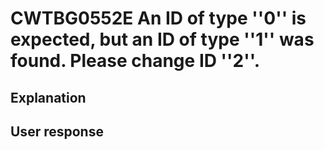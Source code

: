 # CWTBG0552E An ID of type ''0'' is expected, but an ID of type ''1'' was found. Please change ID ''2''.

## Explanation

## User response